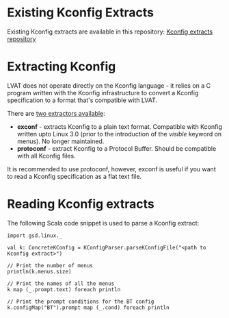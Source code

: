 # Existing Kconfig Extracts #

Existing Kconfig extracts are available in this repository: [Kconfig extracts repository](https://code.google.com/p/linux-variability-analysis-tools/source/browse?repo=extracts)

# Extracting Kconfig #

LVAT does not operate directly on the Kconfig language - it relies on a C program written with the Kconfig infrastructure to convert a Kconfig specification to a format that's compatible with LVAT.

There are [two extractors available](https://code.google.com/p/linux-variability-analysis-tools/source/browse/?repo=exconfig):

  * **exconf** - extracts Kconfig to a plain text format. Compatible with Kconfig written upto Linux 3.0 (prior to the introduction of the _visible_ keyword on menus). No longer maintained.
  * **protoconf** - extract Kconfig to a Protocol Buffer. Should be compatible with all Kconfig files.

It is recommended to use protoconf, however, exconf is useful if you want to read a Kconfig specification as a flat text file.

# Reading Kconfig extracts #

The following Scala code snippet is used to parse a Kconfig extract:
```
import gsd.linux._

val k: ConcreteKConfig = KConfigParser.parseKConfigFile("<path to Kconfig extract>")

// Print the number of menus
println(k.menus.size)

// Print the names of all the menus
k map (_.prompt.text) foreach println

// Print the prompt conditions for the BT config
k.configMap("BT").prompt map (_.cond) foreach println
```